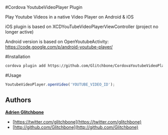 #Cordova YoutubeVideoPlayer Plugin

Play Youtube Videos in a native Video Player on Android &amp; iOS

iOS plugin is based on XCDYouTubeVideoPlayerViewController (project no longer active)

Android version is based on OpenYoutubeActivity: 
https://code.google.com/p/android-youtube-player/

#Installation

```sh
cordova plugin add https://github.com/Glitchbone/CordovaYoutubeVideoPlayer.git
```

#Usage

```javascript
YoutubeVideoPlayer.openVideo('YOUTUBE_VIDEO_ID');
```

## Authors

**[Adrien Glitchbone](http://github.com/Glitchbone)**

+ [https://twitter.com/glitchbone](https://twitter.com/glitchbone)
+ [http://github.com/Glitchbone](http://github.com/Glitchbone)